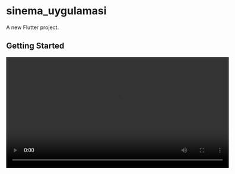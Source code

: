 # sinema_uygulamasi

A new Flutter project.

## Getting Started
<video src="YOUR_PUBLIC_CLOUD_STORAGE_URL_TO_VIDEO.mp4" controls width="600"></video>

